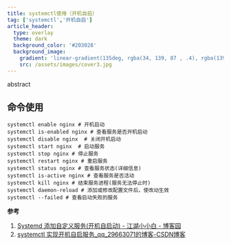 ```yaml
---
title: systemctl使用（开机自启）
tag: ['systemctl','开机自启']
article_header:
  type: overlay
  theme: dark
  background_color: '#203028'
  background_image:
    gradient: 'linear-gradient(135deg, rgba(34, 139, 87 , .4), rgba(139, 34, 139, .4))'
    src: /assets/images/cover3.jpg
---
```


abstract

<!--more-->

## 命令使用

```
systemctl enable nginx # 开机启动
systemctl is-enabled nginx # 查看服务是否开机启动
systemctl disable nginx  # 关闭开机启动
systemctl start nginx  # 启动服务
systemctl stop nginx # 停止服务
systemctl restart nginx # 重启服务
systemctl status nginx # 查看服务状态(详细信息)
systemctl is-active nginx # 查看服务是否活动
systemctl kill nginx # 结束服务进程(服务无法停止时)
systemctl daemon-reload # 添加或修改配置文件后，使改动生效
systemctl --failed # 查看启动失败的服务
```



**参考**
1. [Systemd 添加自定义服务(开机自启动) - 江湖小小白 - 博客园](https://www.cnblogs.com/jhxxb/p/10654554.html)
2. [systemctl 实现开机自启服务_qq_29663071的博客-CSDN博客](https://blog.csdn.net/qq_29663071/article/details/80814081)
